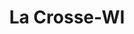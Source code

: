 ---
title: La Crosse-WI
slug: la-crosse-wi
f_state:
- cms/state/wisconsin.md
f_locations:
- cms/payday-loan/cash-advance-6502.md
- cms/payday-loan/cash-advance-6503.md
- cms/payday-loan/cash-fast-7527.md
- cms/payday-loan/cash-fast-7530.md
- cms/payday-loan/cash-fast-7531.md
- cms/payday-loan/cash-xpress-8972.md
- cms/payday-loan/cash-fast-9016.md
- cms/payday-loan/check-go-10130.md
- cms/payday-loan/check-advance-10377.md
- cms/payday-loan/direct-advance-depot-llc-15844.md
- cms/payday-loan/fast-cash-of-america-17809.md
- cms/payday-loan/national-cash-advance-22733.md
- cms/payday-loan/pay-day-loan-store-of-wisconsi-23555.md
- cms/payday-loan/speedy-loans-corporation-26848.md
- cms/payday-loan/valued-services-28499.md
updated-on: '2024-05-30T13:41:28.615Z'
created-on: '2024-05-30T13:41:28.615Z'
published-on: '2024-05-30T13:54:32.469Z'
f_city: La Crosse
layout: '[city].html'
tags: city
---